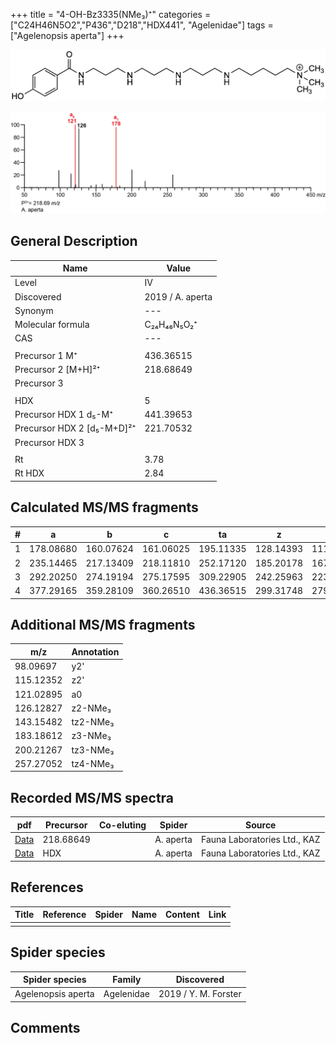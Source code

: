 +++
title = "4-OH-Bz3335(NMe₃)⁺"
categories = ["C24H46N5O2","P436","D218","HDX441",
"Agelenidae"]
tags = ["Agelenopsis aperta"]
+++

![](/img/4-OH-Bz3335(NMe3).png)

![](/img_MSMS/436_4-OH-Bz3335(NMe3)_Aa_2.png?classes=border)

## General Description

| Name                        | Value            |
|-----------------------------|------------------|
| Level                       | IV               |
| Discovered                  | 2019 / A. aperta |
| Synonym                     | ---              |
| Molecular formula           | C₂₄H₄₆N₅O₂⁺      |
| CAS                         | ---              |
|                             |                  |
| Precursor 1  M⁺             | 436.36515        |
| Precursor 2 [M+H]²⁺         | 218.68649        |
| Precursor 3                 |                  |
|                             |                  |
| HDX                         | 5                |
| Precursor HDX 1  d₅-M⁺      | 441.39653        |
| Precursor HDX 2 [d₅-M+D]²⁺  | 221.70532        |
| Precursor HDX 3             |                  |
|                             |                  |
| Rt                          | 3.78             |
| Rt HDX                      | 2.84             |

## Calculated MS/MS fragments

| # | a         | b         | c         | ta        | z         | y         | tz        |
|---|-----------|-----------|-----------|-----------|-----------|-----------|-----------|
| 1 | 178.08680 | 160.07624 | 161.06025 | 195.11335 | 128.14393 | 111.11738 | 146.17830 |
| 2 | 235.14465 | 217.13409 | 218.11810 | 252.17120 | 185.20178 | 167.16740 | 203.23615 |
| 3 | 292.20250 | 274.19194 | 275.17595 | 309.22905 | 242.25963 | 223.21743 | 260.29400 |
| 4 | 377.29165 | 359.28109 | 360.26510 | 436.36515 | 299.31748 | 279.26745 | 317.35185 |

## Additional MS/MS fragments

| m/z       | Annotation |
|-----------|------------|
| 98.09697  | y2'        |
| 115.12352 | z2'        |
| 121.02895 | a0         |
| 126.12827 | z2-NMe₃    |
| 143.15482 | tz2-NMe₃   |
| 183.18612 | z3-NMe₃    |
| 200.21267 | tz3-NMe₃   |
| 257.27052 | tz4-NMe₃   |

## Recorded MS/MS spectra

| pdf                                                    | Precursor | Co-eluting | Spider    | Source                       |
|--------------------------------------------------------|-----------|------------|-----------|------------------------------|
| [Data](/pdf/A-aperta/436_4-OH-Bz3335(NMe3)_Aa_2.pdf)   | 218.68649 |            | A. aperta | Fauna Laboratories Ltd., KAZ |
| [Data](/pdf/A-aperta/436_4-OH-Bz3335(NMe3)_Aa_HDX.pdf) | HDX       |            | A. aperta | Fauna Laboratories Ltd., KAZ |

## References

| Title     | Reference   | Spider    | Name   | Content  | Link |
|-----------|-------------|-----------|--------|----------|-----|
|           |             |           |        |          |     |

## Spider species

| Spider species     | Family     | Discovered           |
|--------------------|------------|----------------------|
| Agelenopsis aperta | Agelenidae | 2019 / Y. M. Forster |

## Comments